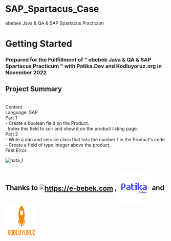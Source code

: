# SAP_Spartacus_Case
ebebek  Java &amp; QA &amp; SAP Spartacus Practicum


# Getting Started

### Prepared for the Fullfillment of " ebebek Java & QA & SAP Spartacus Practicum " with Patika.Dev and Kodluyoruz.org in November 2022





## Project Summary
<br>
 Content 
<br>
 Language: SAP 
<br>
Part 1 
<br>- Create a boolean field on the Product.
<br>  . Index this field to solr and show it on the product listing page.
<br>
Part 2
<br>- Write a dao and service class that lists the number 1 in the Product's code.
<br>- Create a field of type integer above the product.
<br>
First Error:

![hata_1](https://user-images.githubusercontent.com/103220953/206653426-d2cee32b-cc64-4c76-87e8-df52bf972600.JPG)


## Thanks to   <a href="https://e-bebek.com" target="blank"><img align="center" src="https://user-images.githubusercontent.com/103220953/203633014-5f4cd869-ecc9-43ee-98d8-f93f6100e07a.svg" alt="https://e-bebek.com" height="100" width="100" /></a> , <a href="https://app.patika.dev" target="blank"><img align="center" src="https://raw.githubusercontent.com/ayhan-unlu/ayhan-unlu/main/patikaLogoSVG.svg" alt="https://app.patika.dev/" height="100" width="100" /></a> and <a href="https://kodluyoruz.org/tr/kodluyoruz/" target="blank"><img align="center" src="https://raw.githubusercontent.com/ayhan-unlu/ayhan-unlu/main/KodluyoruzLogoSVG.svg" alt="https://kodluyoruz.org/tr/kodluyoruz/" height="100" width="100" /></a> 
